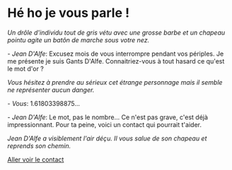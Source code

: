 # Hé ho je vous parle !

*Un drôle d'individu tout de gris vétu avec une grosse barbe et un chapeau pointu agite un batôn de marche sous votre nez.*

\- *Jean D'Alfe*: Excusez mois de vous interrompre pendant vos périples. Je me présente je suis Gants D'Alfe. Connaitriez-vous à tout hasard ce qu'est le mot d'or ?

*Vous hésitez à prendre au sérieux cet étrange personnage mais il semble ne représenter aucun danger.*

\- *Vous*: 1.61803398875... 

\- *Jean D'Alfe*: Le mot, pas le nombre... Ce n'est pas grave, c'est déjà impressionnant. Pour ta peine, voici un contact qui pourrait t'aider.

*Jean D'Alfe a visiblement l'air déçu. Il vous salue de son chapeau et reprends son chemin.*

[Aller voir le contact](https://github.com/Yacine-Oussadi/TP_Techmed_Groupe_1_Labyrinth/blob/main/Marchand.md)